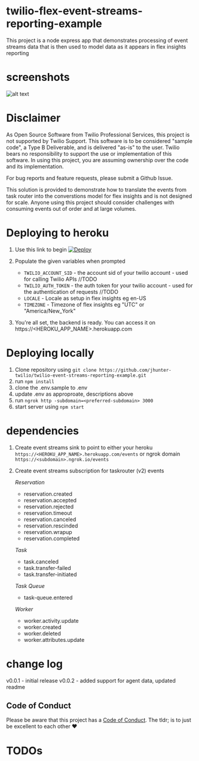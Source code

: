 # twilio-flex-event-streams-reporting-example

This project is a node express app that demonstrates processing of event streams data that is then used to model data as it appears in flex insights reporting

# screenshots
![alt text](screenshots/sample.gif)

# Disclaimer
As Open Source Software from Twilio Professional Services, this project is not supported by Twilio Support. This software is to be considered "sample code", a Type B Deliverable, and is delivered "as-is" to the user. Twilio bears no responsibility to support the use or implementation of this software. In using this project, you are assuming ownership over the code and its implementation.

For bug reports and feature requests, please submit a Github Issue.

This solution is provided to demonstrate how to translate the events from task router into the converstions model for flex insights and is not designed for scale. Anyone using this project should consider challenges with consuming events out of order and at large volumes.

# Deploying to heroku

1. Use this link to begin [![Deploy](https://www.herokucdn.com/deploy/button.svg)](https://heroku.com/deploy?template=https://github.com/jhunter-twilio/twilio-event-streams-reporting-example/tree/main)

2. Populate the given variables when prompted


   - `TWILIO_ACCOUNT_SID` - the account sid of your twilio account - used for calling Twilio APIs //TODO
   - `TWILIO_AUTH_TOKEN` - the auth token for your twilio account - used for the authentication of requests //TODO
   - `LOCALE` - Locale as setup in flex insights eg en-US
   - `TIMEZONE` - Timezone of flex insights eg "UTC" or "America/New_York"

3. You're all set, the backend is ready. You can access it on https://<HEROKU_APP_NAME>.herokuapp.com

# Deploying locally

1. Clone repository using `git clone https://github.com/jhunter-twilio/twilio-event-streams-reporting-example.git`
2. run `npm install`
3. clone the .env.sample to .env
4. update .env as approproate, descriptions above
5. run `ngrok http -subdomain=<preferred-subdomain> 3000`
6. start server using `npm start`

# dependencies

1. Create event streams sink to point to either your heroku `https://<HEROKU_APP_NAME>.herokuapp.com/events` or ngrok domain `https://<subdomain>.ngrok.io/events`
2. Create event streams subscription for taskrouter (v2) events


   *Reservation*
   - reservation.created
   - reservation.accepted
   - reservation.rejected
   - reservation.timeout
   - reservation.canceled
   - reservation.rescinded
   - reservation.wrapup
   - reservation.completed

   *Task*
   - task.canceled
   - task.transfer-failed
   - task.transfer-initiated

   *Task Queue*
   - task-queue.entered

   *Worker*
   - worker.activity.update
   - worker.created
   - worker.deleted
   - worker.attributes.update

# change log

v0.0.1 - initial release
v0.0.2 - added support for agent data, updated readme

## Code of Conduct

Please be aware that this project has a [Code of Conduct](https://github.com/twilio-labs/.github/blob/master/CODE_OF_CONDUCT.md). The tldr; is to just be excellent to each other ❤️

# TODOs
